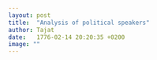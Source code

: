 ```yaml
---
layout: post
title:  "Analysis of political speakers"
author: Tajat
date:   1776-02-14 20:20:35 +0200
image: ""
---
```


<!--more-->